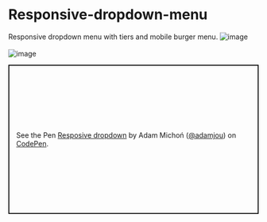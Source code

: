 # Responsive-dropdown-menu
Responsive dropdown menu with tiers and mobile burger menu.
![image](https://user-images.githubusercontent.com/101346105/183645680-2131047f-6be7-4d05-89f0-90504814cf6f.png)
<br><br>
![image](https://user-images.githubusercontent.com/101346105/183645755-c71f7b55-d014-431b-a206-63cac6c843c3.png)
<br>
<p class="codepen" data-height="300" data-default-tab="html,result" data-slug-hash="BarPaMN" data-user="adamjou" style="height: 300px; box-sizing: border-box; display: flex; align-items: center; justify-content: center; border: 2px solid; margin: 1em 0; padding: 1em;">
  <span>See the Pen <a href="https://codepen.io/adamjou/pen/BarPaMN">
  Resposive dropdown</a> by Adam Michoń (<a href="https://codepen.io/adamjou">@adamjou</a>)
  on <a href="https://codepen.io">CodePen</a>.</span>
</p>
